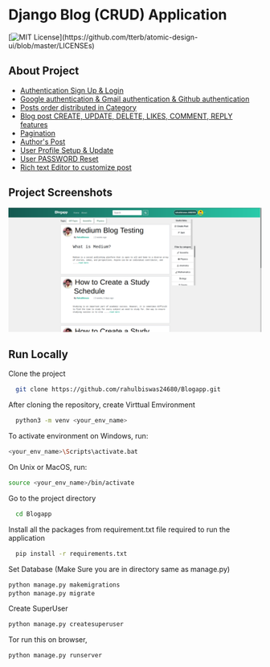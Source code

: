 
# Django Blog (CRUD) Application
[![MIT License](https://img.shields.io/apm/l/atomic-design-ui.svg?)](https://github.com/tterb/atomic-design-ui/blob/master/LICENSEs)


## About Project

- [Authentication Sign Up & Login]()
- [Google authentication & Gmail authentication & Github authentication]()
- [Posts order distributed in Category]()
- [Blog post CREATE, UPDATE, DELETE, LIKES, COMMENT, REPLY features]()
- [Pagination]()
- [Author's Post]()
- [User Profile Setup & Update]()
- [User PASSWORD Reset]()
- [Rich text Editor to customize post](https://ckeditor.com/ckeditor-5/)


## Project Screenshots

![App Screenshot](media/Blogapp.png)


## Run Locally

Clone the project

```bash
  git clone https://github.com/rahulbiswas24680/Blogapp.git
```

After cloning the repository, create Virttual Emvironment

```bash
  python3 -m venv <your_env_name>
```

To activate environment on Windows, run:

```bash
<your_env_name>\Scripts\activate.bat
```
On Unix or MacOS, run:

```bash
source <your_env_name>/bin/activate
```

Go to the project directory
```bash
  cd Blogapp
```

Install all the packages from requirement.txt file required to run the application

```bash
  pip install -r requirements.txt
```

Set Database (Make Sure you are in directory same as manage.py)

```bash
python manage.py makemigrations
python manage.py migrate
```

Create SuperUser

```bash
python manage.py createsuperuser
```

Tor run this on browser,

```bash
python manage.py runserver
```
